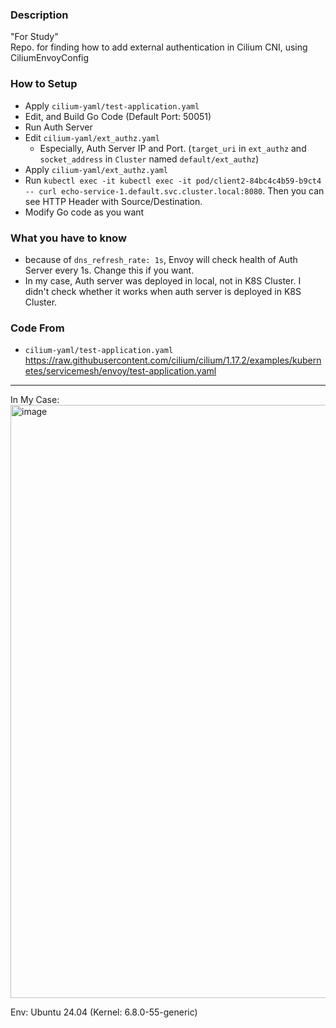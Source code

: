 ### Description
"For Study"  
Repo. for finding how to add external authentication in Cilium CNI, using CiliumEnvoyConfig

### How to Setup
- Apply `cilium-yaml/test-application.yaml`
- Edit, and Build Go Code (Default Port: 50051)
- Run Auth Server
- Edit `cilium-yaml/ext_authz.yaml`
  - Especially, Auth Server IP and Port. (`target_uri` in `ext_authz` and `socket_address` in `Cluster` named `default/ext_authz`)
- Apply `cilium-yaml/ext_authz.yaml`
- Run `kubectl exec -it kubectl exec -it pod/client2-84bc4c4b59-b9ct4 -- curl echo-service-1.default.svc.cluster.local:8080`. Then you can see HTTP Header with Source/Destination.
- Modify Go code as you want

### What you have to know
- because of `dns_refresh_rate: 1s`, Envoy will check health of Auth Server every 1s. Change this if you want.
- In my case, Auth server was deployed in local, not in K8S Cluster. I didn't check whether it works when auth server is deployed in K8S Cluster.

### Code From
- `cilium-yaml/test-application.yaml` https://raw.githubusercontent.com/cilium/cilium/1.17.2/examples/kubernetes/servicemesh/envoy/test-application.yaml

---

In My Case:  
<img width="949" alt="image" src="https://github.com/user-attachments/assets/4d83cc31-2f87-4466-ab72-600f30347c51" />

Env:
Ubuntu 24.04 (Kernel: 6.8.0-55-generic)
